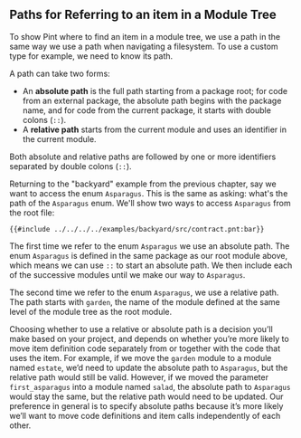 ## Paths for Referring to an item in a Module Tree

To show Pint where to find an item in a module tree, we use a path in the same way we use a path
when navigating a filesystem. To use a custom type for example, we need to know its path.

A path can take two forms:

- An **absolute path** is the full path starting from a package root; for code from an external
  package, the absolute path begins with the package name, and for code from the current package, it
  starts with double colons (`::`).
- A **relative path** starts from the current module and uses an identifier in the current
  module.

Both absolute and relative paths are followed by one or more identifiers separated by double colons
(`::`).

Returning to the "backyard" example from the previous chapter, say we want to access the enum
`Asparagus`. This is the same as asking: what's the path of the `Asparagus` enum. We'll show two
ways to access `Asparagus` from the root file:

```pint
{{#include ../../../../examples/backyard/src/contract.pnt:bar}}
```

The first time we refer to the enum `Asparagus` we use an absolute path. The enum `Asparagus` is defined
in the same package as our root module above, which means we can use `::` to start an absolute path.
We then include each of the successive modules until we make our way to `Asparagus`.

The second time we refer to the enum `Asparagus`, we use a relative path. The path starts with
`garden`, the name of the module defined at the same level of the module tree as the root module.

Choosing whether to use a relative or absolute path is a decision you’ll make based on your project,
and depends on whether you’re more likely to move item definition code separately from or together
with the code that uses the item. For example, if we move the `garden` module to a module named
`estate`, we’d need to update the absolute path to `Asparagus`, but the relative path would still be
valid. However, if we moved the parameter `first_asparagus` into a module named `salad`, the
absolute path to `Asparagus` would stay the same, but the relative path would need to be updated.
Our preference in general is to specify absolute paths because it’s more likely we’ll want to move
code definitions and item calls independently of each other.

